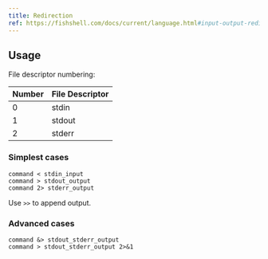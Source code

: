 ```yaml
---
title: Redirection
ref: https://fishshell.com/docs/current/language.html#input-output-redirection
---
```


## Usage

File descriptor numbering:

| Number | File Descriptor |
| --- | --- |
| 0 | stdin |
| 1 | stdout |
| 2 | stderr |

### Simplest cases

```fish
command < stdin_input
command > stdout_output
command 2> stderr_output
```

Use `>>` to append output.

### Advanced cases

```fish
command &> stdout_stderr_output
command > stdout_stderr_output 2>&1
```
